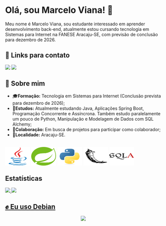 <h1>Olá, sou Marcelo Viana! 👋</h1>
<div>
  <p>Meu nome é Marcelo Viana, sou estudante interessado em aprender desenvolvimento back-end, atualmente estou cursando tecnologia em Sistemas para Internet na FANESE Aracaju-SE, com previsão de conclusão para dezembro de 2026.</p>
</div>

<div> 
  <h2>🔗 Links para contato</h2>
  <a href = "mailto:marceloviana1991@gmail.com"><img src="https://img.shields.io/badge/-Gmail-%23333?style=for-the-badge&logo=gmail&logoColor=white" target="_blank"></a>
  <a href="https://www.linkedin.com/in/marcelo-viana-de-souza/" target="_blank"><img src="https://img.shields.io/badge/-LinkedIn-%230077B5?style=for-the-badge&logo=linkedin&logoColor=white" target="_blank"></a> 
</div>

<div>
  <h2>🚀 Sobre mim</h2>
    <ul>
      <li>🎓<strong>Formação:</strong> Tecnologia em Sistemas para Internet (Conclusão prevista para dezembro de 2026);</li>
      <li>🌱<strong>Estudos:</strong> Atualmente estudando Java, Aplicações Spring Boot, Programação Concorrente e Assíncrona. Também estudo paralelamente um pouco de Python, Manipulação e Modelagem de Dados com SQL Alchemy;</li>
      <li>👯<strong>Colaboração:</strong> Em busca de projetos para participar como colaborador;</li>
      <li>📌<strong>Localidade:</strong> Aracaju-SE.</li>
    </ul>
</div>

<div style="display: inline_block"><br>
  <img align="center" alt="Java" height="60" width="80" src="https://raw.githubusercontent.com/devicons/devicon/master/icons/java/java-original.svg">
  <img align="center" alt="springboot" height="60" width="80" src="https://raw.githubusercontent.com/devicons/devicon/master/icons/spring/spring-original.svg">
  <img align="center" alt="Python" height="60" width="80" src="https://raw.githubusercontent.com/devicons/devicon/master/icons/python/python-original.svg">
  <img align="center" alt="flask" height="60" width="80" src="https://raw.githubusercontent.com/devicons/devicon/master/icons/flask/flask-original.svg">
  <img align="center" alt="sqlalchemy" height="60" width="80" src="https://raw.githubusercontent.com/devicons/devicon/master/icons/sqlalchemy/sqlalchemy-original.svg">
</div>

<div>
  <h2>Estatísticas</h2>
  <a href="https://github.com/marceloviana1991">
  <img loading="lazy" height="160em" src="https://github-readme-stats.vercel.app/api/top-langs/?username=marceloviana1991&layout=compact&langs_count=7&theme=dracula"/>
  <img loading="lazy" height="160em" src="https://github-readme-stats.vercel.app/api?username=marceloviana1991&show_icons=true&theme=dracula&include_all_commits=true&count_private=true"/>
</div>

<div>
  <h2>✊ Eu uso Debian</h2>
  <div align="center" >
    <a href="https://www.debian.org/index.pt.html"><img src="https://www.debian.org/logos/openlogo-100.jpg"></a></p>
  </div>
</div>









